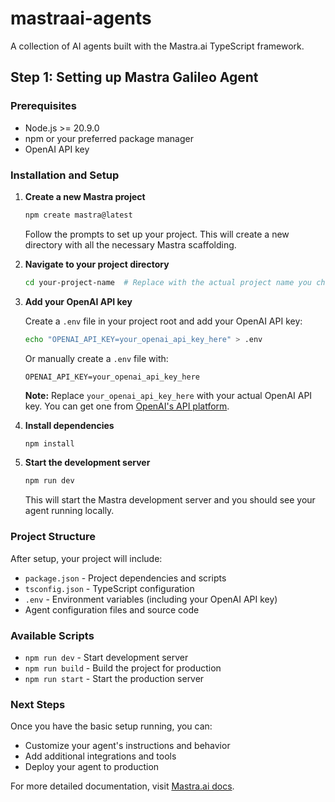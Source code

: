 # mastraai-agents

A collection of AI agents built with the Mastra.ai TypeScript framework.

## Step 1: Setting up Mastra Galileo Agent

### Prerequisites
- Node.js >= 20.9.0
- npm or your preferred package manager
- OpenAI API key

### Installation and Setup

1. **Create a new Mastra project**
   ```bash
   npm create mastra@latest
   ```
   Follow the prompts to set up your project. This will create a new directory with all the necessary Mastra scaffolding.

2. **Navigate to your project directory**
   ```bash
   cd your-project-name  # Replace with the actual project name you chose
   ```

3. **Add your OpenAI API key**
   
   Create a `.env` file in your project root and add your OpenAI API key:
   ```bash
   echo "OPENAI_API_KEY=your_openai_api_key_here" > .env
   ```
   
   Or manually create a `.env` file with:
   ```
   OPENAI_API_KEY=your_openai_api_key_here
   ```
   
   **Note:** Replace `your_openai_api_key_here` with your actual OpenAI API key. You can get one from [OpenAI's API platform](https://platform.openai.com/api-keys).

4. **Install dependencies**
   ```bash
   npm install
   ```

5. **Start the development server**
   ```bash
   npm run dev
   ```
   
   This will start the Mastra development server and you should see your agent running locally.

### Project Structure

After setup, your project will include:
- `package.json` - Project dependencies and scripts
- `tsconfig.json` - TypeScript configuration
- `.env` - Environment variables (including your OpenAI API key)
- Agent configuration files and source code

### Available Scripts

- `npm run dev` - Start development server
- `npm run build` - Build the project for production
- `npm run start` - Start the production server

### Next Steps

Once you have the basic setup running, you can:
- Customize your agent's instructions and behavior
- Add additional integrations and tools
- Deploy your agent to production

For more detailed documentation, visit [Mastra.ai docs](https://mastra.ai).
